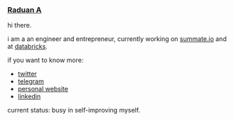 ### [Raduan A](https://raduan.xyz)
hi there.

i am a an engineer and entrepreneur, currently working on [summate.io](https://summate.io) and at [databricks](https://databricks.com).

if you want to know more:
- [twitter](https://twitter.com/0xRaduan)
- [telegram](https://t.me/notes_by_raduan)
- [personal website](https://raduan.xyz)
- [linkedin](https://linkedin.com/in/0xRaduan)

current status: busy in self-improving myself.
